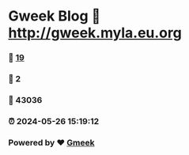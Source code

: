 # Gweek Blog :link: http://gweek.myla.eu.org 
### :page_facing_up: [19](http://gweek.myla.eu.org/tag.html) 
### :speech_balloon: 2 
### :hibiscus: 43036 
### :alarm_clock: 2024-05-26 15:19:12 
### Powered by :heart: [Gmeek](https://github.com/Meekdai/Gmeek)
